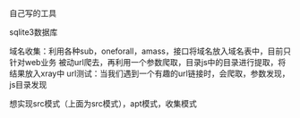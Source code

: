 自己写的工具

sqlite3数据库

域名收集：利用各种sub，oneforall，amass，接口将域名放入域名表中，目前只针对web业务
被动url爬去，再利用一个参数爬取，目录js中的目录进行提取，将结果放入xray中
url测试：当我们遇到一个有趣的url链接时，会爬取，参数发现，js目录发现


想实现src模式（上面为src模式），apt模式，收集模式
